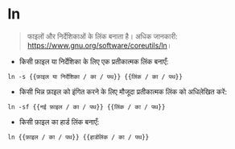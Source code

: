 # ln

> फाइलों और निर्देशिकाओं के लिंक बनाता है।
> अधिक जानकारी: <https://www.gnu.org/software/coreutils/ln>।

- किसी फ़ाइल या निर्देशिका के लिए एक प्रतीकात्मक लिंक बनाएँ:

`ln -s {{फ़ाइल या निर्देशिका / का / पथ}} {{लिंक / का / पथ}}`

- किसी भिन्न फ़ाइल को इंगित करने के लिए मौजूदा प्रतीकात्मक लिंक को अधिलेखित करें:

`ln -sf {{नई फ़ाइल / का / पथ}} {{लिंक / का / पथ}}`

- किसी फ़ाइल का हार्ड लिंक बनाएँ:

`ln {{फ़ाइल / का / पथ}} {{हार्डलिंक / का / पथ}}`

